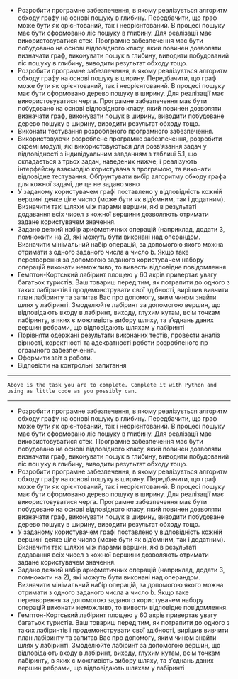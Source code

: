 - Розробити програмне забезпечення, в якому реалізується алгоритм обходу графу на основі пошуку в глибину. Передбачити, що граф може бути як орієнтований, так і неорієнтований. В процесі пошуку має бути сформовано ліс пошуку в глибину. Для реалізації має використовуватися стек. Програмне забезпечення має бути побудовано на основі відповідного класу, який повинен дозволяти визначати граф, виконувати пошук в глибину, виводити побудований ліс пошуку в глибину, виводити результат обходу тощо.
- Розробити програмне забезпечення, в якому реалізується алгоритм обходу графу на основі пошуку в ширину. Передбачити, що граф може бути як орієнтований, так і неорієнтований. В процесі пошуку має бути сформовано дерево пошуку в ширину. Для реалізації має використовуватися черга. Програмне забезпечення має бути побудовано на основі відповідного класу, який повинен дозволяти визначати граф, виконувати пошук в ширину, виводити побудоване дерево пошуку в ширину, виводити результат обходу тощо.
- Виконати тестування розробленого програмного забезпечення.
- Використовуючи розроблене програмне забезпечення, розробити окремі модулі, які використовуються для розв’язання задач у відповідності з індивідуальним завданням з таблиці 5.1, що складається з трьох задач, наведених нижче, і реалізують інтерфейсну взаємодію користувача з програмою, та виконати відповідне тестування. Обґрунтувати вибір алгоритму обходу графа для кожної задачі, де це не задано явно
- У заданому користувачем графі поставлено у відповідність кожній вершині деяке ціле число (може бути як від’ємним, так і додатним). Визначити такі шляхи між парами вершин, які в результаті додавання всіх чисел з кожної вершини дозволяють отримати задане користувачем значення.
- Задано деякий набір арифметичних операцій (наприклад, додати 3, помножити на 2), які можуть бути виконані над операндом. Визначити мінімальний набір операцій, за допомогою якого можна отримати з одного заданого числа а число b. Якщо таке перетворення за допомогою заданого користувачем набору операцій виконати неможливо, то вивести відповідне повідомлення.
- Гемптон-Кортський лабіринт площею у 60 акрів привертає увагу багатьох туристів. Ваш товариш перед тим, як потрапити до одного з таких лабіринтів і продемонструвати свої здібності, вирішив вивчити план лабіринту та запитав Вас про допомогу, яким чином знайти шлях у лабіринті. Змоделюйте лабіринт за допомогою вершин, що відповідають входу в лабіринт, виходу, глухим кутам, всім точкам лабіринту, в яких є можливість вибору шляху, та з’єднань даних вершин ребрами, що відповідають шляхам у лабіринті
- Порівняти одержані результати виконаних тестів, провести аналіз вірності, коректності та адекватності роботи розробленого пр ограмного забезпечення.
- Оформити звіт з роботи.
- Відповісти на контрольні запитання

---

```
Above is the task you are to complete. Complete it with Python and using as little code as you possibly can.
```

---

- Розробити програмне забезпечення, в якому реалізується алгоритм обходу графу на основі пошуку в глибину. Передбачити, що граф може бути як орієнтований, так і неорієнтований. В процесі пошуку має бути сформовано ліс пошуку в глибину. Для реалізації має використовуватися стек. Програмне забезпечення має бути побудовано на основі відповідного класу, який повинен дозволяти визначати граф, виконувати пошук в глибину, виводити побудований ліс пошуку в глибину, виводити результат обходу тощо.
- Розробити програмне забезпечення, в якому реалізується алгоритм обходу графу на основі пошуку в ширину. Передбачити, що граф може бути як орієнтований, так і неорієнтований. В процесі пошуку має бути сформовано дерево пошуку в ширину. Для реалізації має використовуватися черга. Програмне забезпечення має бути побудовано на основі відповідного класу, який повинен дозволяти визначати граф, виконувати пошук в ширину, виводити побудоване дерево пошуку в ширину, виводити результат обходу тощо.
- У заданому користувачем графі поставлено у відповідність кожній вершині деяке ціле число (може бути як від’ємним, так і додатним). Визначити такі шляхи між парами вершин, які в результаті додавання всіх чисел з кожної вершини дозволяють отримати задане користувачем значення.
- Задано деякий набір арифметичних операцій (наприклад, додати 3, помножити на 2), які можуть бути виконані над операндом. Визначити мінімальний набір операцій, за допомогою якого можна отримати з одного заданого числа а число b. Якщо таке перетворення за допомогою заданого користувачем набору операцій виконати неможливо, то вивести відповідне повідомлення.
- Гемптон-Кортський лабіринт площею у 60 акрів привертає увагу багатьох туристів. Ваш товариш перед тим, як потрапити до одного з таких лабіринтів і продемонструвати свої здібності, вирішив вивчити план лабіринту та запитав Вас про допомогу, яким чином знайти шлях у лабіринті. Змоделюйте лабіринт за допомогою вершин, що відповідають входу в лабіринт, виходу, глухим кутам, всім точкам лабіринту, в яких є можливість вибору шляху, та з’єднань даних вершин ребрами, що відповідають шляхам у лабіринті
